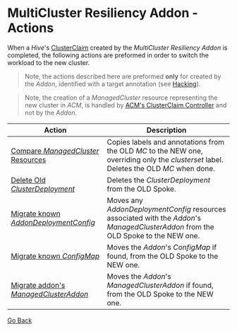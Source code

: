 # MultiCluster Resiliency Addon - Actions

When a _Hive_'s [ClusterClaim][hive-claim] created by the _MultiCluster Resiliency Addon_ is completed, the following
actions are preformed in order to switch the workload to the new cluster.

> Note, the actions described here are preformed **only** for created by the _Addon_, identified with a target
> annotation (see [Hacking](hacking.md#mcra-claim-controller)).

> Note, the creation of a _ManagedCluster_ resource representing the new cluster in _ACM_, is handled by
> [ACM's ClusterClaim Controller][cluster-claim-controller] and not by the _Addon_.

| Action                                               | Description                                                                                                                             |
|------------------------------------------------------|-----------------------------------------------------------------------------------------------------------------------------------------|
| [Compare _ManagedCluster_ Resources][compare-mc]     | Copies labels and annotations from the OLD _MC_ to the NEW one, overriding only the _clusterset_ label. Deletes the OLD _MC_ when done. |
| [Delete Old _ClusterDeployment_][delete-cd]          | Deletes the _ClusterDeployment_ from the OLD Spoke.                                                                                     |
| [Migrate known _AddonDeploymentConfig_][migrate-adc] | Moves any _AddonDeploymentConfig_ resources associated with the _Addon_'s _ManagedClusterAddon_ from the OLD Spoke to the NEW one.      |
| [Migrate known _ConfigMap_][migrate-cm]              | Moves the _Addon_'s _ConfigMap_ if found, from the OLD Spoke to the NEW one.                                                            |
| [Migrate addon's _ManagedClusterAddon_][migrate-mca] | Moves the _Addon_'s _ManagedClusterAddon_ if found, from the OLD Spoke to the NEW one.                                                  |

[Go Back](../README.md#documentation)

<!--LINKS-->
[hive-claim]: https://github.com/openshift/hive/blob/master/docs/clusterpools.md#sample-cluster-claim
[cluster-claim-controller]: https://github.com/stolostron/clusterclaims-controller

<!--ACTIONS-->
[compare-mc]: ../pkg/controllers/actions/compare_managed_cluster_and_delete_old.go
[delete-cd]: ../pkg/controllers/actions/delete_old_cluster_deployment.go
[migrate-adc]: ../pkg/controllers/actions/migrate_addon_deployment_configs.go
[migrate-cm]: ../pkg/controllers/actions/migrate_config_map.go
[migrate-mca]: ../pkg/controllers/actions/migrate_managed_cluster_addon.go
